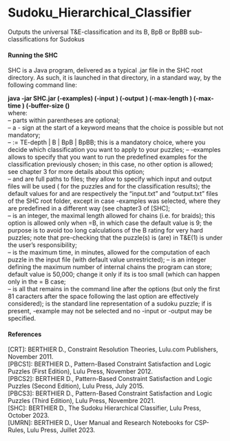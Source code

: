 # Sudoku_Hierarchical_Classifier
Outputs the universal T&amp;E-classification and its B, BpB or BpBB sub-classifications for Sudokus


#### Running the SHC

SHC is a Java program, delivered as a typical .jar file in the SHC root directory. As such, it is launched in that directory, in a standard way, by the following command line:<br>

**java -jar SHC.jar <classif> (-examples) (-input <input-file>) (-output <output-file>) (-max-length <chain-max-length>) (-max-time <max-time>) (-buffer-size <buffer-size> (<puzzle>)**<br>
where:<br>
–	parts within parentheses are optional;<br>
–	a - sign at the start of a keyword means that the choice is possible but not mandatory;<br>
–	<classif> := TE-depth | B | BpB | BpBB; this is a mandatory choice, where you decide which classification you want to apply to your puzzles;
–	-examples allows to specify that you want to run the predefined examples for the classification previously chosen; in this case, no other option is allowed; see chapter 3 for more details about this option;<br>
–	<input-file> and <output-file> are full paths to files; they allow to specify which input and output files will be used (<input-file> for the puzzles and <output-file> for the classification results); the default values for <input-file> and <output-file> are respectively the “input.txt” and “output.txt” files of the SHC root folder, except in case -examples was selected, where they are  predefined in a different way (see chapter3 of [SHC];<br>
–	<chain-max-length> is an integer, the maximal length allowed for chains (i.e. for braids); this option is allowed only when <classif>=B, in which case the default value is 9; the purpose is to avoid too long calculations of the B rating for very hard puzzles; note that pre-checking that the puzzle(s) is (are) in T&E(1) is under the user’s responsibility;<br>
–	<max-time> is the maximum time, in minutes, allowed for the computation of each puzzle in the input file (with default value unrestricted);
–	<buffer-size> is an integer defining the maximum number of internal chains the program can store; default value is 50,000; change it only if its is too small (which can happen only in the <classif> = B case;<br>
–	<puzzle> is all that remains in the command line after the options (but only the first 81 caracters after the space following the last option are effectively considered); <puzzle> is the standard line representation of a sudoku puzzle; if <puzzle> is present, -example may not be selected and no -input or -output may be specified.<br>


#### References<br>

[CRT]: BERTHIER D., Constraint Resolution Theories, Lulu.com Publishers, November 2011.<br>
[PBCS1]: BERTHIER D., Pattern-Based Constraint Satisfaction and Logic Puzzles (First Edition), Lulu Press, November 2012.<br>
[PBCS2]: BERTHIER D., Pattern-Based Constraint Satisfaction and Logic Puzzles (Second Edition), Lulu Press, July 2015.<br>
[PBCS3]: BERTHIER D., Pattern-Based Constraint Satisfaction and Logic Puzzles (Third Edition), Lulu Press, Novembre 2021.<br>
[SHC]: BERTHIER D., The Sudoku Hierarchical Classifier, Lulu Press, October 2023.<br>
[UMRN]: BERTHIER D., User Manual and Research Notebooks for CSP-Rules, Lulu Press, Juillet 2023.<br>
